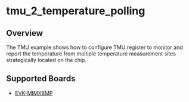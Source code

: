 # tmu_2_temperature_polling

## Overview
The TMU example shows how to configure TMU register to monitor and report the temperature from
multiple temperature measurement sites strategically located on the chip.

## Supported Boards
- [EVK-MIMX8MP](../../../_boards/evkmimx8mp/driver_examples/tmu/temperature_polling/example_board_readme.md)
